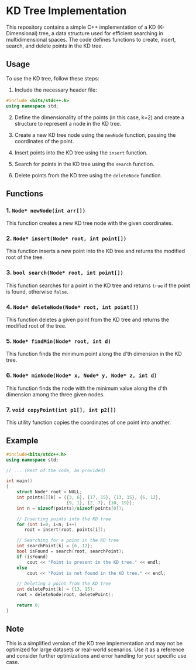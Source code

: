 # KD Tree Implementation

This repository contains a simple C++ implementation of a KD (K-Dimensional) tree, a data structure used for efficient searching in multidimensional spaces. The code defines functions to create, insert, search, and delete points in the KD tree.

## Usage

To use the KD tree, follow these steps:

1. Include the necessary header file:
```cpp
#include <bits/stdc++.h>
using namespace std;
```

2. Define the dimensionality of the points (in this case, k=2) and create a structure to represent a node in the KD tree.

3. Create a new KD tree node using the `newNode` function, passing the coordinates of the point.

4. Insert points into the KD tree using the `insert` function.

5. Search for points in the KD tree using the `search` function.

6. Delete points from the KD tree using the `deleteNode` function.

## Functions

### 1. `Node* newNode(int arr[])`

This function creates a new KD tree node with the given coordinates.

### 2. `Node* insert(Node* root, int point[])`

This function inserts a new point into the KD tree and returns the modified root of the tree.

### 3. `bool search(Node* root, int point[])`

This function searches for a point in the KD tree and returns `true` if the point is found, otherwise `false`.

### 4. `Node* deleteNode(Node* root, int point[])`

This function deletes a given point from the KD tree and returns the modified root of the tree.

### 5. `Node* findMin(Node* root, int d)`

This function finds the minimum point along the d'th dimension in the KD tree.

### 6. `Node* minNode(Node* x, Node* y, Node* z, int d)`

This function finds the node with the minimum value along the d'th dimension among the three given nodes.

### 7. `void copyPoint(int p1[], int p2[])`

This utility function copies the coordinates of one point into another.

## Example

```cpp
#include<bits/stdc++.h>
using namespace std;

// ... (Rest of the code, as provided)

int main()
{
    struct Node* root = NULL;
    int points[][k] = {{3, 6}, {17, 15}, {13, 15}, {6, 12},
                       {9, 1}, {2, 7}, {10, 19}};
    int n = sizeof(points)/sizeof(points[0]);

    // Inserting points into the KD tree
    for (int i=0; i<n; i++)
       root = insert(root, points[i]);

    // Searching for a point in the KD tree
    int searchPoint[k] = {6, 12};
    bool isFound = search(root, searchPoint);
    if (isFound)
        cout << "Point is present in the KD tree." << endl;
    else
        cout << "Point is not found in the KD tree." << endl;

    // Deleting a point from the KD tree
    int deletePoint[k] = {13, 15};
    root = deleteNode(root, deletePoint);

    return 0;
}
```

## Note

This is a simplified version of the KD tree implementation and may not be optimized for large datasets or real-world scenarios. Use it as a reference and consider further optimizations and error handling for your specific use case.
